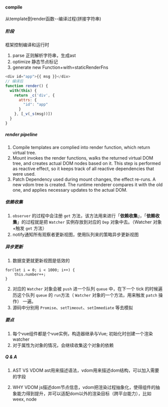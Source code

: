 #### compile
从template到render函数--编译过程(拼接字符串)

##### 阶段
框架控制编译和运行时
1. parse 正则解析字符串，生成ast
2. optimize 静态节点标记
3. generate new Function+with=staticRenderFns

```js
<div id="app">{{ msg }}</div>
// 编译后
function render() {
  with(this) {
    return _c('div', {
      attrs: {
        "id": "app"
      }
    }, [_v(_s(msg))])
  }
}
```

##### render pipeline
1. Compile
templates are complied into render function, which return virtual tree.
2. Mount 
invokes the render functions, walks the returned virtual DOM tree, and creates actual DOM nodes based on it. This step is performed as reactive effect, so it keeps track of all reactive dependencies that were used.
3. Patch
Dependency used during mount changes, the effect re-runs. A new vdom tree is created. The runtime renderer compares it with the old one, and applies necessary updates to the actual DOM.

##### 依赖收集
1. `observer` 的过程中会注册 `get` 方法，该方法用来进行「**依赖收集**」，「**依赖收集**」的过程就是把 `Watcher` 实例存放到对应的 `Dep` 对象中去。（Watcher 对象+触发 `get` 方法）
2. notify通知所有观察者更新视图，使用队列来的策略异步更新视图
 
##### 异步更新
1. 数据变更就更新视图是低效的
```
for(let i = 0; i < 1000; i++) {
    this.number++;
}
```
2. 对应的 `Watcher` 对象会被 `push` 进一个队列 `queue` 中，在下一个 tick 的时候遍历这个队列 `queue` 的 `run`方法（ `Watcher` 对象的一个方法，用来触发 `patch` 操作） 一遍。
3. 源码中分别用 `Promise`、`setTimeout`、`setImmediate` 等去模拟

##### 要点
1. 每个vue组件都是个vue实例，构造器继承与Vue; 初始化时创建一个渲染watcher
2. 对于属性为对象的情况，会继续收集这个对象的依赖


##### Q & A
1. AST VS VDOM
ast用来描述语法，vdom用来描述dom结构，可以加入需要的字段

2. WHY VDOM
js描述dom节点信息，vdom把渲染过程抽象化，使得组件的抽象能力得到提升，并可以适配dom以外的渲染目标（跨平台能力），比如weex, node


